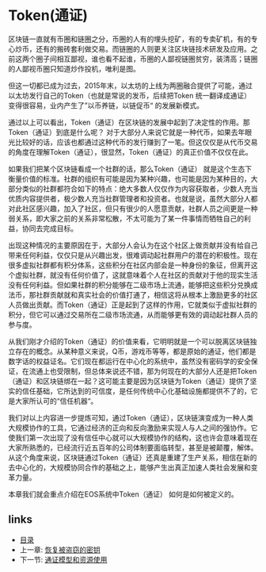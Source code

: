 # Token(通证)

区块链一直就有币圈和链圈之分，币圈的人有的埋头挖矿，有的专卖矿机，有的专心炒币，还有的搬砖套利做交易。而链圈的人则更关注区块链技术研发及应用。之前这两个圈子间相互鄙视，谁也看不起谁，币圈的人鄙视链圈贫穷，装清高；链圈的人鄙视币圈只知道炒作投机，唯利是图。

但这一切都已成为过去，2015年末，以太坊的上线为两圈融合提供了可能，通过以太坊发行自己的Token（也就是常说的发币，后续把Token 统一翻译成通证）变得很容易，业内产生了”以币养链，以链促币“ 的发展新模式。

通过以上可以看出，Token（通证）在区块链的发展中起到了决定性的作用。那Token（通证）到底是什么呢？ 对于大部分人来说它就是一种代币，如果去年眼光比较好的话，应该也都通过这种代币的发行赚到了一笔。但这仅仅是从代币交易的角度在理解Token（通证），很显然，Token（通证）的真正价值不仅仅在此。  

如果我们把某个区块链看成一个社群的话，那么Token（通证） 就是这个生态下衡量价值的标准。社群的组织有可能是因为某种兴趣，也可能是因为某种目的，大部分类似的社群都符合如下的特点：绝大多数人仅仅作为内容获取者，少数人充当优质内容提供者，极少数人充当社群管理者和投资者。也就是说，虽然大部分人都对此社区感兴趣，加入了社区，但只有很少的人愿意贡献，社群人员之间更是一种弱关系，即大家之前的关系非常松散，不太可能为了某一件事情而牺牲自己的利益，协同去完成目标。

出现这种情况的主要原因在于，大部分人会认为在这个社区上做贡献并没有给自己带来任何利益，仅仅只是从兴趣出发，很难调动起社群用户的潜在的积极性。现在很多虚拟社群都有积分体系，这些积分在社区内部会是一种身份的象征，但离开这个虚拟社群，就没有任何价值了，这就意味着个人在社区的贡献对于他的现实生活没有任何利益。但如果社群的积分能够在二级市场上流通，能够把这些积分兑换成法币，那社群贡献就和真实社会的价值打通了，相信这将从根本上激励更多的社区人员做出贡献。而Token（通证）正是起到了这样的作用，它就类似于虚拟社群的积分，但它可以通过交易所在二级市场流通，从而能够更有效的调动起社群人员的参与度。

从我们刚才介绍的Token（通证）的价值来看，它明明就是一个可以脱离区块链独立存在的概念。从某种意义来说，Q币，游戏币等等，都是原始的通证，他们都是数字话的权益证名。它们现在都运行在中心化的系统中，虽然没有密码学的安全保证，在流通上也受限制，但总体来说还不错，那为何现在的大部分人还是把Token（通证）和区块链绑在一起？这可能主要是因为区块链为Token（通证）提供了坚实的信任基础，它所达到的可信度，是任何传统中心化基础设施都提供不了的，它是大家所认可的“信任机器“。

我们对以上内容进一步提炼可知，通过Token（通证），区块链演变成为一种人类大规模协作的工具，它通过经济的正向和反向激励来实现人与人之间的强协作。它使我们第一次出现了没有信任中心就可以大规模协作的结构，这也许会意味着现在大家所熟悉的，已经流行近五百年的公司体制要面临转型，甚至是被颠覆，解体。从这个角度来说，区块链通过Token（通证）还真是重建了生产关系，相信在新的去中心化的，大规模协同合作的基础之上，能够产生出真正加速人类社会发展和变革力量。

本章我们就会重点介绍在EOS系统中Token（通证） 如何是如何被定义的。

## links
  * [目录](<preface.md>)
  * 上一章: [恢复被盗窃的密钥](<03.3.md>)
  * 下一节: [通证模型和资源使用](<04.1.md>)

